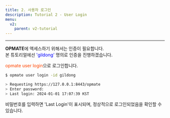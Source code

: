 ```yaml
---
title: 2. 사용자 로그인
description: Tutorial 2 - User Login
menu:
  v2:
    parent: v2-tutorial
---
```


- - -

**OPMATE**에 액세스하기 위해서는 인증이 필요합니다.\
본 튜토리얼에선 <span style="color:#0000FF">'gildong'</span> 명의로 인증을 진행하겠습니다.

<span><inline style="color:#ff4500">opmate user login</inline>으로 로그인합니다.</span>

```bash
$ opmate user login -id gildong

> Requesting https://127.0.0.1:8443/opmate
> Enter password: 
> Last login: 2024-01-01 17:07:39 KST

```

<span>비밀번호를 입력하면 'Last Login'이 표시되며, 정상적으로 로그인되었음을 확인할 수 있습니다.</span>

<br>
